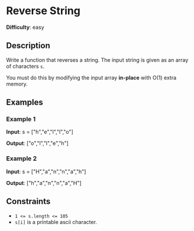 # Reverse String

__Difficulty__: easy

## Description

Write a function that reverses a string. The input string is given as an array of
characters `s`.

You must do this by modifying the input array __in-place__ with O(1) extra memory.

## Examples

### Example 1

__Input__: s = ["h","e","l","l","o"]

__Output__: ["o","l","l","e","h"]

### Example 2

__Input__: s = ["H","a","n","n","a","h"]

__Output__: ["h","a","n","n","a","H"]

## Constraints

* `1 <= s.length <= 105`
* `s[i]` is a printable ascii character.
